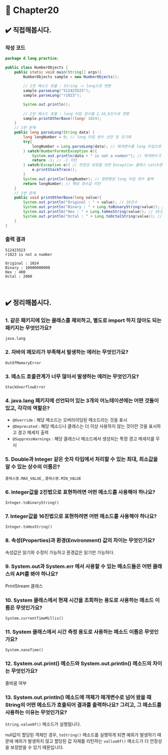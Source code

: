 # :pushpin: Chapter20

## ✔️ 직접해봅시다.
### 작성 코드
```java
package d.lang.practice;

public class NumberObjects {
    public static void main(String[] args){
        NumberObjects sample = new NumberObjects();
        
        // 1번 메소드 호출 : String -> long으로 변환
        sample.parseLong("512423523");
        sample.parseLong("r1023");

        System.out.println();
    
        // 2번 메소드 호출 : long 타입 정수를 2,16,8진수로 변환
        sample.printOtherBase((long) 1024);
    }
    // 1번 문제
    public long parseLong(String data) {
        long longNumber = 0; // long 타입 변수 선언 및 초기화
        try{
            longNumber = Long.parseLong(data); // 매개변수를 long 타입으로 변환, Long 클래스 활용
        } catch(NumberFormatException e){
            System.out.println(data + " is not a number"); // 매개변수가 정수형이 아닐 경우, 에러 메시지 출력
            return -1; // -1 리턴
        } catch(Exception e){ // 안정성 보장을 위한 Exception 클래스 catch문 추가
            e.printStackTrace();
        }
        System.out.println(longNumber); // 형변환된 long 타입 변수 출력
        return longNumber; // 해당 정수값 리턴
    }
    // 2번 문제
    public void printOtherBase(long value){
        System.out.println("Original : " + value); // 10진수
        System.out.println("Binary : " + Long.toBinaryString(value)); // 2진수
        System.out.println("Hex : " + Long.toHexString(value)); // 16진수
        System.out.println("Octal : " + Long.toOctalString(value)); // 8진수
    }
}
```

### 출력 결과
```
512423523
r1023 is not a number

Original : 1024
Binary : 10000000000
Hex : 400
Octal : 2000
```

<br>

## ✔️ 정리해봅시다.
### 1. 같은 패키지에 있는 클래스를 제외하고, 별도로 import 하지 않아도 되는 패키지는 무엇인가요?
`java.lang`

### 2. 자바의 메모리가 부족해서 발생하는 에러는 무엇인가요?
`OutOfMemoryError`

### 3. 메소드 호출관계가 너무 많아서 발생하는 에러는 무엇인가요?
`StackOverflowError`

### 4. java.lang 패키지에 선언되어 있는 3개의 어노테이션에는 어떤 것들이 있고, 각각의 역할은?
- `@Override` : 해당 메소드는 오버라이딩된 메소드라는 것을 표시
- `@Deprecated` : 해당 메소드나 클래스는 더 이상 사용하지 않는 것이란 것을 표시하고 경고 메세지 출력
- `@SuppressWarnings` : 해당 클래스나 메소드에서 생성되는 특정 경고 메세지를 무시

### 5. Double과 Integer 같은 숫자 타입에서 처리할 수 있는 최대, 최소값을 알 수 있는 상수의 이름은?
`클래스명.MAX_VALUE` , `클래스명.MIN_VALUE`

### 6. Integer값을 2진법으로 표현하려면 어떤 메소드를 사용해야 하나요?
`Integer.toBinaryString()`
### 7. Integer값을 16진법으로 표현하려면 어떤 메소드를 사용해야 하나요?
`Integer.toHexString()`

### 8. 속성(Properties)과 환경(Environment) 값의 차이는 무엇인가요?
속성값은 읽기와 수정이 가능하고 환경값은 읽기만 가능하다.

### 9. System.out과 System.err 에서 사용할 수 있는 메소드들은 어떤 클래스의 API를 봐야 하나요?
PrintStream 클래스

### 10. System 클래스에서 현재 시간을 조회하는 용도로 사용하는 메소드 이름은 무엇인가요?
`System.currentTimeMillis()`

### 11. System 클래스에서 시간 측정 용도로 사용하는 메소드 이름은 무엇인가요?
`System.nanoTime()`

### 12. System.out.print() 메소드와 System.out.println() 메소드의 차이는 무엇인가요?
줄바꿈 여부

### 13. System.out.println() 메소드에 객체가 매개변수로 넘어 왔을 때 String의 어떤 메소드가 호출되어 결과를 출력하나요? 그리고, 그 메소드를 사용하는 이유는 무엇인가요?
`String.valueOf()` 메소드가 실행됩니다. 

null값이 할당된 객체인 경우, `toString()` 메소드를 실행하게 되면 예외가 발생하기 때문에 예외가 발생하지 않고 할당된 값 자체를 리턴하는 `vallueOf()` 메소드가 더 안정성을 보장받을 수 있기 때문입니다.
